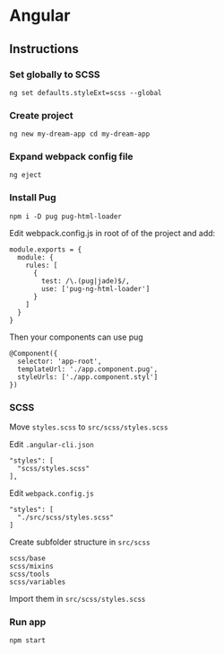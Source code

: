 # Angular
## Instructions

### Set globally to SCSS
`ng set defaults.styleExt=scss --global`

### Create project
`ng new my-dream-app
cd my-dream-app`


### Expand webpack config file
`ng eject`


### Install Pug
`npm i -D pug pug-html-loader`

Edit webpack.config.js in root of of the project and add:

    module.exports = {
      module: {
        rules: [
          {
            test: /\.(pug|jade)$/,
            use: ['pug-ng-html-loader']
          }
        ]
      }
    }

Then your components can use pug

    @Component({
      selector: 'app-root',
      templateUrl: './app.component.pug',
      styleUrls: ['./app.component.styl']
    })



### SCSS
Move `styles.scss` to `src/scss/styles.scss`

Edit `.angular-cli.json`

    "styles": [
      "scss/styles.scss"
    ],
      
Edit `webpack.config.js`

    "styles": [
      "./src/scss/styles.scss"
    ]
    
Create subfolder structure in `src/scss`

    scss/base
    scss/mixins
    scss/tools
    scss/variables
    
Import them in `src/scss/styles.scss`


### Run app
`npm start`
